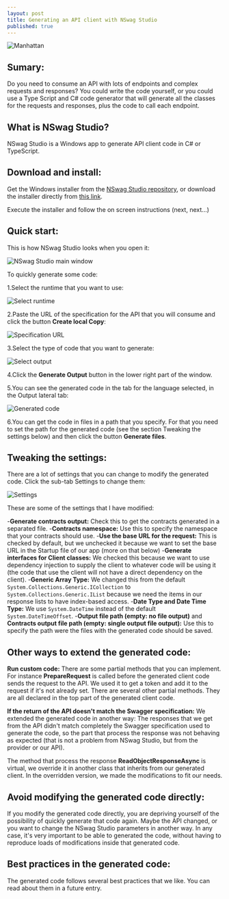 ```yaml
---
layout: post
title: Generating an API client with NSwag Studio
published: true
---
```


![Manhattan]({{site.baseurl}}/images/2020-02-15-Generating-an-API-client-with-NSwag-Studio/Manhattan.jpg)



## Sumary:

Do you need to consume an API with lots of endpoints and complex requests and responses? You could write the code yourself, or you could use a Type Script and C# code generator that will generate all the classes for the requests and responses, plus the code to call each endpoint.

<!--more-->

## What is NSwag Studio?

NSwag Studio is a Windows app to generate API client code in C# or TypeScript.

## Download and install:

Get the Windows installer from the [NSwag Studio repository](https://github.com/RicoSuter/NSwag/wiki/NSwagStudio), or download the installer directly from [this link](http://rsuter.com/Projects/NSwagStudio/installer.php).

Execute the installer and follow the on screen instructions (next, next…)

## Quick start:

This is how NSwag Studio looks when you open it:

![NSwag Studio main window]({{site.baseurl}}/images/2020-02-15-Generating-an-API-client-with-NSwag-Studio/NSwagStudioWindow.png)

To quickly generate some code:

1.Select the runtime that you want to use:

![Select runtime]({{site.baseurl}}/images/2020-02-15-Generating-an-API-client-with-NSwag-Studio/SelectRuntime.png)

2.Paste the URL of the specification for the API that you will consume and click the button **Create local Copy**:

![Specification URL]({{site.baseurl}}/images/2020-02-15-Generating-an-API-client-with-NSwag-Studio/SpecificationUrl.png)

3.Select the type of code that you want to generate:

![Select output]({{site.baseurl}}/images/2020-02-15-Generating-an-API-client-with-NSwag-Studio/SelectOutput.png)

4.Click the **Generate Output** button in the lower right part of the window.

5.You can see the generated code in the tab for the language selected, in the Output lateral tab:

![Generated code]({{site.baseurl}}/images/2020-02-15-Generating-an-API-client-with-NSwag-Studio/GeneratedCode.png)
 
6.You can get the code in files in a path that you specify. For that you need to set the path for the generated code (see the section Tweaking the settings below) and then click the button **Generate files**.

## Tweaking the settings:

There are a lot of settings that you can change to modify the generated code. Click the sub-tab Settings to change them:

![Settings]({{site.baseurl}}/images/2020-02-15-Generating-an-API-client-with-NSwag-Studio/Settings.png)

These are some of the settings that I have modified:

-**Generate contracts output:** Check this to get the contracts generated in a separated file.
-**Contracts namespace:** Use this to specify the namespace that your contracts should use.
-**Use the base URL for the request:** This is checked by default, but we unchecked it because we want to set the base URL in the Startup file of our app (more on that below)
-**Generate interfaces for Client classes:** We checked this because we want to use dependency injection to supply the client to whatever code will be using it (the code that use the client will not have a direct dependency on the client).
-**Generic Array Type:** We changed this from the default `System.Collections.Generic.ICollection` to `System.Collections.Generic.IList` because we need the items in our response lists to have index-based access.
-**Date Type and Date Time Type:** We use `System.DateTime` instead of the default `System.DateTimeOffset`.
-**Output file path (empty: no file output)** and **Contracts output file path (empty: single output file output):** Use this to specify the path were the files with the generated code should be saved.

## Other ways to extend the generated code:

**Run custom code:** There are some partial methods that you can implement. For instance **PrepareRequest** is called before the generated client code sends the request to the API. We used it to get a token and add it to the request if it's not already set. There are several other partial methods. They are all declared in the top part of the  generated client code. 

**If the return of the API doesn't match the Swagger specification:** We extended the generated code in another way: The responses that we get from the API didn't match completely the Swagger specification used to generate the code, so the part that process the response was not behaving as expected (that is not a problem from NSwag Studio, but from the provider or our API).

The method that process the response **ReadObjectResponseAsync** is virtual, we override it in another class that inherits from our generated client. In the overridden version, we made the modifications to fit our needs.

## Avoid modifying the generated code directly:

If you modify the generated code directly, you are depriving yourself of the possibility of quickly generate that code again. Maybe the API changed, or you want to change the NSwag Studio parameters in another way. In any case, it's very important to be able to generated the code, without having to reproduce loads of modifications inside that generated code.

## Best practices in the generated code:

The generated code follows several best practices that we like. You can read about them in a future entry.



